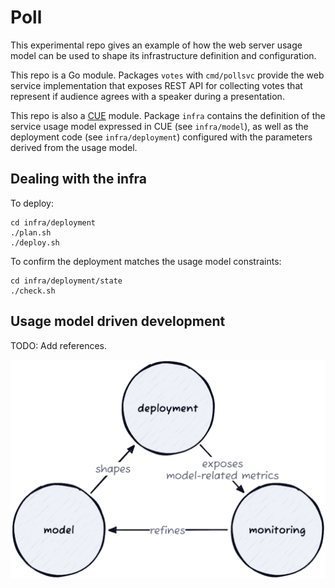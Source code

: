 Poll
====

This experimental repo gives an example of how the web server usage model can be used to shape
its infrastructure definition and configuration.

This repo is a Go module. Packages `votes` with `cmd/pollsvc` provide the web service implementation that 
exposes REST API for collecting votes that represent if audience agrees with a speaker during a
presentation.

This repo is also a [CUE](https://cuelang.org) module. Package `infra` contains the definition of the 
service usage model expressed in CUE (see `infra/model`), as well as the deployment code (see `infra/deployment`)
configured with the parameters derived from the usage model.

## Dealing with the infra

To deploy:
```
cd infra/deployment
./plan.sh
./deploy.sh
```

To confirm the deployment matches the usage model constraints:
```
cd infra/deployment/state
./check.sh
```

## Usage model driven development

TODO: Add references.

![diagram](present/umdd/umdd-diagram.png)
